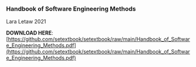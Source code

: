 ### Handbook of Software Engineering Methods

Lara Letaw 2021

**DOWNLOAD HERE**: [https://github.com/setextbook/setextbook/raw/main/Handbook_of_Software_Engineering_Methods.pdf](https://github.com/setextbook/setextbook/raw/main/Handbook_of_Software_Engineering_Methods.pdf)
